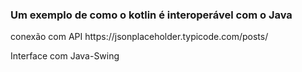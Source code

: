 <h3>Um exemplo de como o kotlin é interoperável com o Java</h3>
<p>conexão com API https://jsonplaceholder.typicode.com/posts/</p>
<p>Interface com Java-Swing</p>
